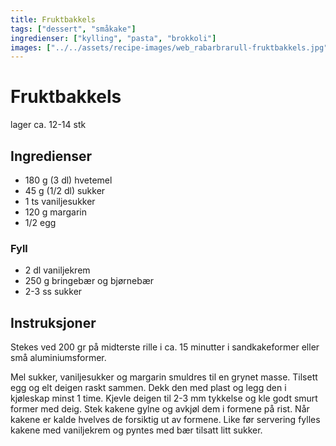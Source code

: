 ```yaml
---
title: Fruktbakkels
tags: ["dessert", "småkake"]
ingredienser: ["kylling", "pasta", "brokkoli"]
images: ["../../assets/recipe-images/web_rabarbrarull-fruktbakkels.jpg"]
---
```


# Fruktbakkels

lager ca. 12-14 stk

## Ingredienser

- 180 g (3 dl) hvetemel
- 45 g (1/2 dl) sukker
- 1 ts vaniljesukker
- 120 g margarin
- 1/2 egg

### Fyll

- 2 dl vaniljekrem
- 250 g bringebær og bjørnebær
- 2-3 ss sukker

## Instruksjoner

Stekes ved 200 gr på midterste rille i ca. 15 minutter i sandkakeformer eller små aluminiumsformer.

Mel sukker, vaniljesukker og margarin smuldres til en grynet masse. Tilsett egg og elt deigen raskt sammen. Dekk den med plast og legg den i kjøleskap minst 1 time. Kjevle deigen til 2-3 mm tykkelse og kle godt smurt former med deig. Stek kakene gylne og avkjøl dem i formene på rist. Når kakene er kalde hvelves de forsiktig ut av formene. Like før servering fylles kakene med vaniljekrem og pyntes med bær tilsatt litt sukker.
